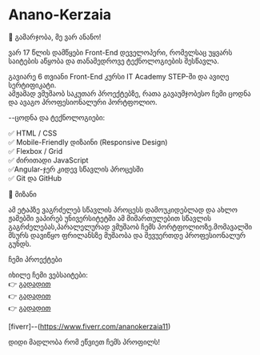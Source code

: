 # Anano-Kerzaia
👋 გამარჯობა, მე ვარ ანანო! 

ვარ 17 წლის დამწყები Front-End დეველოპერი, რომელსაც უყვარს საიტების აწყობა და თანამედროვე ტექნოლოგიების შესწავლა.

 გავიარე 6 თვიანი Front-End კურსი IT Academy STEP-ში და ავიღე სერტიფიკატი.  
ამჟამად ვმუშაობ საკუთარ პროექტებზე, რათა გავაუმჯობესო ჩემი ცოდნა და ავაგო პროფესიონალური პორტფოლიო.

--ცოდნა და ტექნოლოგიები:

 ✅ HTML / CSS  
 ✅ Mobile-Friendly დიზაინი (Responsive Design)  
 ✅ Flexbox / Grid  
 ✅ ძირითადი JavaScript  
 ✅Angular-ჯერ კიდევ სწავლის პროცესში  
 ✅ Git და GitHub


 🎯 მიზანი

ამ ეტაპზე ვაგრძელებ სწავლის პროცესს დამოუკიდებლად და ახლო ჟამებში ვაპირებ უნივერსიტეტში ამ მიმართულებით სწავლის გაგრძელებას,პარალელურად ვმუშაობ ჩემს პორტფოლიოზე.მომავალში მსურს დავიწყო ფრილანსზე მუშაობა და შევუერთდე პროფესიონალურ გუნდს.

ჩემი პროექტები

იხილე ჩემი ვებსაიტები:  
👉 [გადადით](https://github.com/ananokerzaia/HTML-CSS.git/)  
👉 [გადადით](https://github.com/ananokerzaia/Hotel-Reservation.git/)  
👉 [გადადით](https://github.com/ananokerzaia/Online-Restaurant.git/) 


[fiverr]--(https://www.fiverr.com/ananokerzaia11)

დიდი მადლობა რომ ეწვიეთ ჩემს პროფილს!

